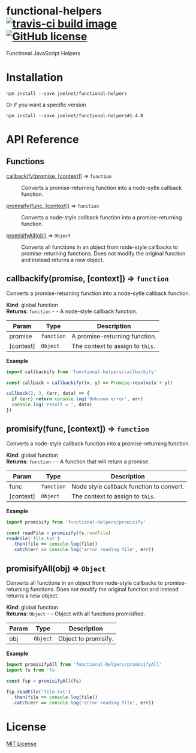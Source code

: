 # functional-helpers [![travis-ci build image](https://travis-ci.org/joelnet/functional-helpers.svg?branch=master)](https://travis-ci.org/joelnet/functional-helpers) [![GitHub license](https://img.shields.io/badge/license-MIT-blue.svg)](https://raw.githubusercontent.com/joelnet/functional-js/master/LICENSE)
Functional JavaScript Helpers

# Installation

`npm install --save joelnet/functional-helpers`

Or if you want a specific version

`npm install --save joelnet/functional-helpers#1.4.0`

# API Reference

## Functions

<dl>
<dt><a href="#callbackify">callbackify(promise, [context])</a> ⇒ <code>function</code></dt>
<dd><p>Converts a promise-returning function into a node-sytle callback function.</p>
</dd>
<dt><a href="#promisify">promisify(func, [context])</a> ⇒ <code>function</code></dt>
<dd><p>Converts a node-style callback function into a promise-returning function.</p>
</dd>
<dt><a href="#promisifyAll">promisifyAll(obj)</a> ⇒ <code>Object</code></dt>
<dd><p>Converts all functions in an object from node-style callbacks to promise-returning functions.
Does not modify the original function and instead returns a new object.</p>
</dd>
</dl>

<a name="callbackify"></a>

## callbackify(promise, [context]) ⇒ <code>function</code>
Converts a promise-returning function into a node-sytle callback function.

**Kind**: global function  
**Returns**: <code>function</code> - - A node-style callback function.  

| Param | Type | Description |
| --- | --- | --- |
| promise | <code>function</code> | A promise-returning function. |
| [context] | <code>Object</code> | The context to assign to `this`. |

**Example**  
```js
import callbackify from 'functional-helpers/callbackify'

const callback = callbackify((x, y) => Promise.resolve(x + y))

callback(2, 3, (err, data) => {
  if (err) return console.log('Unknown error', err)
  console.log('result = ', data)
})
```
<a name="promisify"></a>

## promisify(func, [context]) ⇒ <code>function</code>
Converts a node-style callback function into a promise-returning function.

**Kind**: global function  
**Returns**: <code>function</code> - - A function that will return a promise.  

| Param | Type | Description |
| --- | --- | --- |
| func | <code>function</code> | Node style callback function to convert. |
| [context] | <code>Object</code> | The context to assign to `this`. |

**Example**  
```js
import promisify from 'functional-helpers/promisify'

const readFile = promisify(fs.readFile)
readFile('file.txt')
  .then(file => console.log(file))
  .catch(err => console.log('error reading file', err))
```
<a name="promisifyAll"></a>

## promisifyAll(obj) ⇒ <code>Object</code>
Converts all functions in an object from node-style callbacks to promise-returning functions.
Does not modify the original function and instead returns a new object.

**Kind**: global function  
**Returns**: <code>Object</code> - - Object with all functions promisified.  

| Param | Type | Description |
| --- | --- | --- |
| obj | <code>Object</code> | Object to promisify. |

**Example**  
```js
import promisifyAll from 'functional-helpers/promisifyAll'
import fs from 'fs'

const fsp = promisifyAll(fs)

fsp.readFile('file.txt')
  .then(file => console.log(file))
  .catch(err => console.log('error reading file', err))
```

# License

[MIT License](LICENSE)
